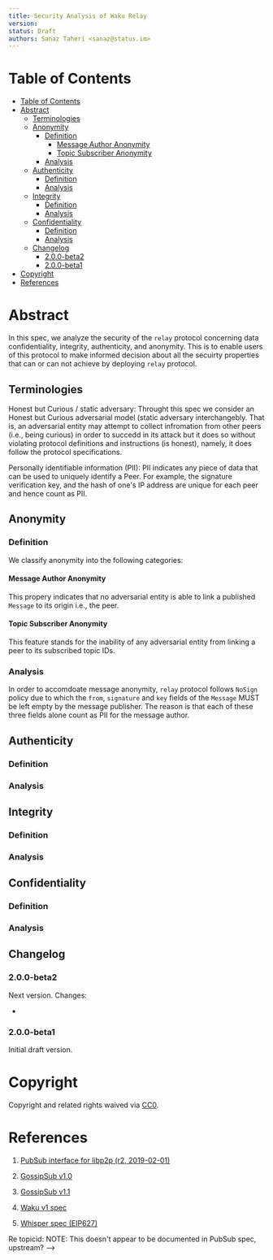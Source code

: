```yaml
---
title: Security Analysis of Waku Relay
version: 
status: Draft
authors: Sanaz Taheri <sanaz@status.im>
---
```


# Table of Contents

- [Table of Contents](#table-of-contents)
- [Abstract](#abstract)
  - [Terminologies](#terminologies)
  - [Anonymity](#anonymity)
    - [Definition](#definition)
      - [Message Author Anonymity](#message-author-anonymity)
      - [Topic Subscriber Anonymity](#topic-subscriber-anonymity)
    - [Analysis](#analysis)
  - [Authenticity](#authenticity)
    - [Definition](#definition-1)
    - [Analysis](#analysis-1)
  - [Integrity](#integrity)
    - [Definition](#definition-2)
    - [Analysis](#analysis-2)
  - [Confidentiality](#confidentiality)
    - [Definition](#definition-3)
    - [Analysis](#analysis-3)
  - [Changelog](#changelog)
    - [2.0.0-beta2](#200-beta2)
    - [2.0.0-beta1](#200-beta1)
- [Copyright](#copyright)
- [References](#references)

# Abstract

In this spec, we analyze the security of the  `relay` protocol concerning data confidentiality, integrity, authenticity, and anonymity. This is to enable users of this protocol to make informed decision about all the secuirty properties that can or can not achieve by deploying `relay` protocol. 

## Terminologies

Honest but Curious / static adversary: Throught this spec we consider an Honest but Curious adversarial model (static adversary interchangebly. That is, an adversarial entity may attempt to collect infromation from other peers (i.e., being curious) in order to succedd in its attack but it does so without violating protocol definitions and instructions (is honest), namely, it does follow the protocol specifications. 

Personally identifiable information (PII): PII indicates any piece of data that can be used to uniquely identify a Peer. For example, the signature verification key, and the hash of one's IP address are unique for each peer and hence count as PII.

## Anonymity
### Definition
We classify anonymity into the following categories:

#### Message Author Anonymity
This propery indicates that no adversarial entity is able to link a published `Message` to its origin i.e., the peer. 

#### Topic Subscriber Anonymity
This feature stands for the inability of any adversarial entity from linking a peer to its subscribed topic IDs. 

### Analysis

In order to accomdoate message anonymity, `relay` protocol follows `NoSign` policy due to which the `from`, `signature` and `key` fields of the `Message` MUST be left empty by the message publisher. The reason is that each of these three fields alone count as PII for the message author. 

## Authenticity

### Definition
### Analysis



## Integrity
### Definition
### Analysis

## Confidentiality
### Definition
### Analysis





## Changelog

### 2.0.0-beta2

Next version. Changes:

- 


### 2.0.0-beta1

Initial draft version.

# Copyright

Copyright and related rights waived via
[CC0](https://creativecommons.org/publicdomain/zero/1.0/).

# References

1. [PubSub interface for libp2p (r2,
   2019-02-01)](https://github.com/libp2p/specs/blob/master/pubsub/README.md)

2. [GossipSub
   v1.0](https://github.com/libp2p/specs/blob/master/pubsub/gossipsub/gossipsub-v1.0.md)

3. [GossipSub
   v1.1](https://github.com/libp2p/specs/blob/master/pubsub/gossipsub/gossipsub-v1.1.md)

4. [Waku v1 spec](specs.vac.dev/waku/waku.html)

5. [Whisper spec (EIP627)](https://eips.ethereum.org/EIPS/eip-627)


<!--
TODO: Don't quite understand this scenario [key field], to clarify. Wouldn't it always be in `from`?
> The key field contains the signing key when it cannot be inlined in the source peer ID. When present, it must match the peer ID. -->

Re topicid:
NOTE: This doesn't appear to be documented in PubSub spec, upstream?
-->
